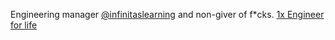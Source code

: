 Engineering manager [@infinitaslearning](https://www.infinitaslearning.com/) and non-giver of f*cks. [1x Engineer for life](https://1x.engineer/)
